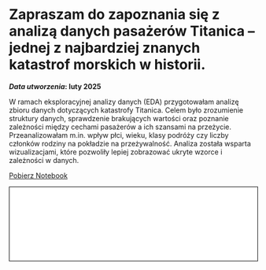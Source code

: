 # Zapraszam do zapoznania się z analizą danych pasażerów Titanica – jednej z najbardziej znanych katastrof morskich w historii.
**_Data utworzenia_: luty 2025**

W ramach eksploracyjnej analizy danych (EDA) przygotowałam analizę zbioru danych dotyczących katastrofy Titanica. Celem było zrozumienie struktury danych, sprawdzenie brakujących wartości oraz poznanie zależności między cechami pasażerów a ich szansami na przeżycie. Przeanalizowałam m.in. wpływ płci, wieku, klasy podróży czy liczby członków rodziny na pokładzie na przeżywalność. Analiza została wsparta wizualizacjami, które pozwoliły lepiej zobrazować ukryte wzorce i zależności w danych.

<a href="TITANIC notebook.ipynb" class="md-button md-button--primary">Pobierz Notebook</a>

<iframe
    id="content"
    src="TITANIC notebook.html"
    width="100%"
    style="border:1px solid black;overflow:hidden;"
></iframe>
<script>
function resizeIframeToFitContent(iframe) {
    iframe.style.height = (iframe.contentWindow.document.documentElement.scrollHeight + 50) + "px";
    iframe.contentDocument.body.style["overflow"] = 'hidden';
}
window.addEventListener('load', function() {
    var iframe = document.getElementById('content');
    resizeIframeToFitContent(iframe);
});
window.addEventListener('resize', function() {
    var iframe = document.getElementById('content');
    resizeIframeToFitContent(iframe);
});
</script>